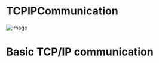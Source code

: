 # TCPIPCommunication
![image](https://user-images.githubusercontent.com/73321844/160978430-c3c5f29a-73ac-4558-ac91-78f5cd703eaf.png)
# Basic TCP/IP communication
